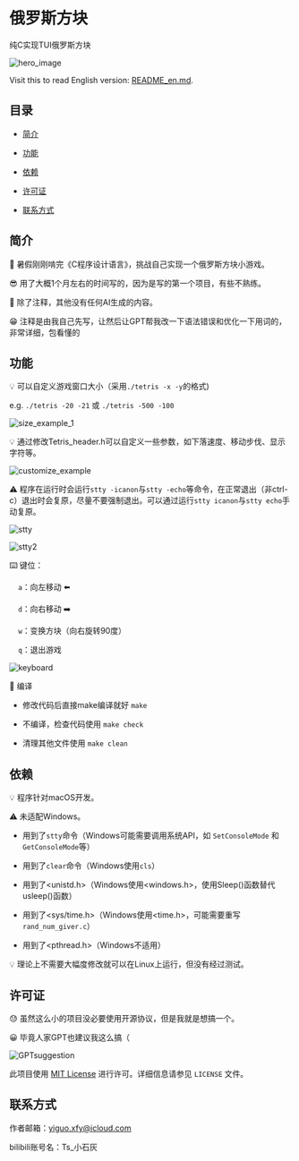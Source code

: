 # 俄罗斯方块

纯C实现TUI俄罗斯方块

![hero_image](Images/hero.png)

Visit this to read English version: [README_en.md](README_en.md).

## 目录

- [简介](#简介)

- [功能](#功能)

- [依赖](#依赖)

- [许可证](#许可证)

- [联系方式](#联系方式)

## 简介

🥱 暑假刚刚啃完《C程序设计语言》，挑战自己实现一个俄罗斯方块小游戏。

😎 用了大概1个月左右的时间写的，因为是写的第一个项目，有些不熟练。

🤫 除了注释，其他没有任何AI生成的内容。

😁 注释是由我自己先写，让然后让GPT帮我改一下语法错误和优化一下用词的，非常详细，包看懂的

## 功能

💡 可以自定义游戏窗口大小（采用`./tetris -x -y`的格式)

e.g. `./tetris -20 -21` 或 `./tetris -500 -100`

![size_example_1](Images/size_example.png)

💡 通过修改Tetris_header.h可以自定义一些参数，如下落速度、移动步伐、显示字符等。

![customize_example](Images/customize_example.png)

⚠️ 程序在运行时会运行`stty -icanon`与`stty -echo`等命令，在正常退出（非ctrl-c）退出时会复原，尽量不要强制退出。可以通过运行`stty icanon`与`stty echo`手动复原。

![stty](Images/stty1.png)

![stty2](Images/stty2.png)

⌨️ 键位：

    `a`：向左移动 ⬅️

    `d`：向右移动 ➡️

    `w`：变换方块（向右旋转90度）

    `q`：退出游戏

![keyboard](Images/keyboard.png)

🧬 编译

- 修改代码后直接make编译就好 `make`

- 不编译，检查代码使用 `make check`

- 清理其他文件使用 `make clean`

## 依赖

💡 程序针对macOS开发。

⚠️ 未适配Windows。

- 用到了`stty`命令（Windows可能需要调用系统API，如 `SetConsoleMode` 和 `GetConsoleMode`等）

- 用到了`clear`命令（Windows使用`cls`）

- 用到了<unistd.h>（Windows使用<windows.h>，使用Sleep()函数替代usleep()函数）

- 用到了<sys/time.h>（Windows使用<time.h>，可能需要重写`rand_num_giver.c`）

- 用到了<pthread.h>（Windows不适用）

💡 理论上不需要大幅度修改就可以在Linux上运行，但没有经过测试。

## 许可证

😓 虽然这么小的项目没必要使用开源协议，但是我就是想搞一个。

😀 毕竟人家GPT也建议我这么搞（

![GPTsuggestion](Images/GPTsuggestion.png)

此项目使用 [MIT License](LICENSE) 进行许可。详细信息请参见 `LICENSE` 文件。

## 联系方式

作者邮箱：yiguo.xfy@icloud.com

bilibili账号名：Ts_小石灰
